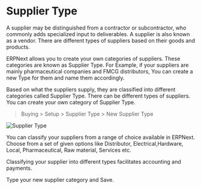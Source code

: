 # Supplier Type

A supplier may be distinguished from a contractor or subcontractor, who
commonly adds specialized input to deliverables. A supplier is also known as a
vendor. There are different types of suppliers based on their goods and
products.

ERPNext allows you to create your own categories of suppliers. These
categories are known as Supplier Type. For Example, if your suppliers are
mainly pharmaceutical companies and FMCG distributors, You can create a new
Type for them and name them accordingly.

Based on what the suppliers supply, they are classified into different
categories called Supplier Type. There can be different types of suppliers.
You can create your own category of Supplier Type.

> Buying > Setup > Supplier Type > New Supplier Type

<img class="screenshot" alt="Supplier Type" src="/docs/assets/img/buying/supplier-type.png">

You can classify your suppliers from a range of choice available in ERPNext.
Choose from a set of given options like Distributor, Electrical,Hardware,
Local, Pharmaceutical, Raw material, Services etc.

Classifying your supplier into different types facilitates accounting and
payments.

Type your new supplier category and Save.